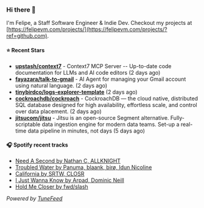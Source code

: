 ### Hi there 👋

I'm Felipe, a Staff Software Engineer & Indie Dev. Checkout my projects at [https://felipevm.com/projects/](https://felipevm.com/projects/?ref=github.com).

#### ⭐ Recent Stars
- **[upstash/context7](https://github.com/upstash/context7)** - Context7 MCP Server -- Up-to-date code documentation for LLMs and AI code editors (2 days ago)
- **[fayazara/talk-to-gmail](https://github.com/fayazara/talk-to-gmail)** - AI Agent for managing your Gmail account using natural language. (2 days ago)
- **[tinybirdco/logs-explorer-template](https://github.com/tinybirdco/logs-explorer-template)** (2 days ago)
- **[cockroachdb/cockroach](https://github.com/cockroachdb/cockroach)** - CockroachDB — the cloud native, distributed SQL database designed for high availability, effortless scale, and control over data placement. (2 days ago)
- **[jitsucom/jitsu](https://github.com/jitsucom/jitsu)** - Jitsu is an open-source Segment alternative. Fully-scriptable data ingestion engine for modern data teams. Set-up a real-time data pipeline in minutes, not days (5 days ago)

#### 🎧 Spotify recent tracks
- [Need A Second by Nathan C, ALLKNIGHT](https://open.spotify.com/track/4pJF7MrSiXtjthcEqB1aEJ)
- [Troubled Water by Panuma, blaank, birø, Idun Nicoline](https://open.spotify.com/track/4wsnIQl5IXJnf7UxFIJsFX)
- [California by SRTW, CLOSR](https://open.spotify.com/track/0ie7yu9lmMdvsNs2giGF7d)
- [I Just Wanna Know by Arpad, Dominic Neill](https://open.spotify.com/track/4FDzpvJpWh0CHtv6fWDgWj)
- [Hold Me Closer by fwd/slash](https://open.spotify.com/track/0CJkhThcJlUCRzb3CioKwn)

_Powered by [TuneFeed](https://tunefeed.app?ref=github.com)_
